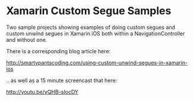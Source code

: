 Xamarin Custom Segue Samples
============================

Two sample projects showing examples of doing custom segues and custom unwind segues in Xamarin.iOS both within a NavigationController and without one.

There is a corresponding blog article here:

http://smartypantscoding.com/using-custom-unwind-segues-in-xamarin-ios

.. as well as a 15 minute screencast that here:

http://youtu.be/vQHB-sIocDY
